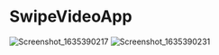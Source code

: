# SwipeVideoApp
![Screenshot_1635390217](https://user-images.githubusercontent.com/74593517/139179407-f5674ecf-f36e-4621-b6b2-fbb2d6b6adac.png)
![Screenshot_1635390231](https://user-images.githubusercontent.com/74593517/139179423-8baf91ca-1ee7-4ef2-bd9c-a66822a96f81.png)
